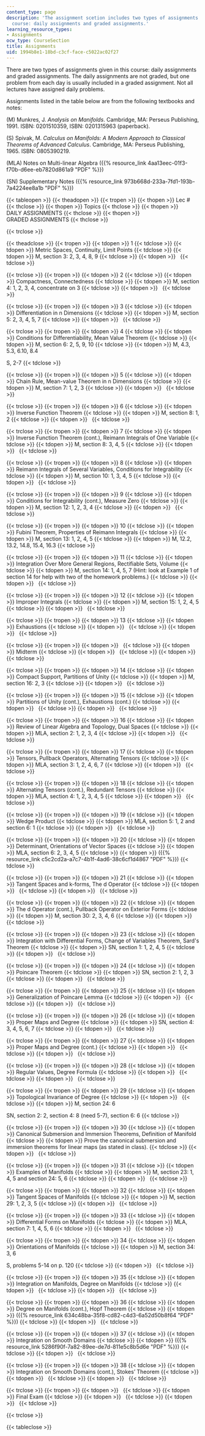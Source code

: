 ```yaml
---
content_type: page
description: 'The assignment scetion includes two types of assignments given in this
  course: daily assignments and graded assignments.'
learning_resource_types:
- Assignments
ocw_type: CourseSection
title: Assignments
uid: 1994b8e1-18bd-c3cf-face-c5022ac02f27
---
```


There are two types of assignments given in this course: daily assignments and graded assignments. The daily assignments are not graded, but one problem from each day is usually included in a graded assignment. Not all lectures have assigned daily problems.

Assignments listed in the table below are from the following textbooks and notes:

(M) Munkres, J. _Analysis on Manifolds_. Cambridge, MA: Perseus Publishing, 1991. ISBN: 0201510359, ISBN: 0201315963 (paperback).

(S) Spivak, M. _Calculus on Manifolds: A Modern Approach to Classical Theorems of Advanced Calculus_. Cambridge, MA: Perseus Publishing, 1965. ISBN: 0805390219.

(MLA) Notes on Multi-linear Algebra ({{% resource_link 4aa13eec-01f3-f70b-d6ee-eb7820d861a9 "PDF" %}})

(SN) Supplementary Notes ({{% resource_link 973b668d-233a-7fd1-193b-7a4224ee8a1b "PDF" %}})

{{< tableopen >}}
{{< theadopen >}}
{{< tropen >}}
{{< thopen >}}
Lec #
{{< thclose >}}
{{< thopen >}}
Topics
{{< thclose >}}
{{< thopen >}}
DAILY ASSIGNMENTS
{{< thclose >}}
{{< thopen >}}
GRADED ASSIGNMENTS
{{< thclose >}}

{{< trclose >}}

{{< theadclose >}}
{{< tropen >}}
{{< tdopen >}}
1
{{< tdclose >}}
{{< tdopen >}}
Metric Spaces, Continuity, Limit Points
{{< tdclose >}}
{{< tdopen >}}
M, section 3: 2, 3, 4, 8, 9
{{< tdclose >}}
{{< tdopen >}}
 
{{< tdclose >}}

{{< trclose >}}
{{< tropen >}}
{{< tdopen >}}
2
{{< tdclose >}}
{{< tdopen >}}
Compactness, Connectedness
{{< tdclose >}}
{{< tdopen >}}
M, section 4: 1, 2, 3, 4, concentrate on 3
{{< tdclose >}}
{{< tdopen >}}
 
{{< tdclose >}}

{{< trclose >}}
{{< tropen >}}
{{< tdopen >}}
3
{{< tdclose >}}
{{< tdopen >}}
Differentiation in n Dimensions
{{< tdclose >}}
{{< tdopen >}}
M, section 5: 2, 3, 4, 5, 7
{{< tdclose >}}
{{< tdopen >}}
 
{{< tdclose >}}

{{< trclose >}}
{{< tropen >}}
{{< tdopen >}}
4
{{< tdclose >}}
{{< tdopen >}}
Conditions for Differentiability, Mean Value Theorem
{{< tdclose >}}
{{< tdopen >}}
M, section 6: 2, 5, 9, 10
{{< tdclose >}}
{{< tdopen >}}
M, 4.3, 5.3, 6.10, 8.4  
  
S, 2-7
{{< tdclose >}}

{{< trclose >}}
{{< tropen >}}
{{< tdopen >}}
5
{{< tdclose >}}
{{< tdopen >}}
Chain Rule, Mean-value Theorem in n Dimensions
{{< tdclose >}}
{{< tdopen >}}
M, section 7: 1, 2, 3
{{< tdclose >}}
{{< tdopen >}}
 
{{< tdclose >}}

{{< trclose >}}
{{< tropen >}}
{{< tdopen >}}
6
{{< tdclose >}}
{{< tdopen >}}
Inverse Function Theorem
{{< tdclose >}}
{{< tdopen >}}
M, section 8: 1, 2
{{< tdclose >}}
{{< tdopen >}}
 
{{< tdclose >}}

{{< trclose >}}
{{< tropen >}}
{{< tdopen >}}
7
{{< tdclose >}}
{{< tdopen >}}
Inverse Function Theorem (cont.), Reimann Integrals of One Variable
{{< tdclose >}}
{{< tdopen >}}
M, section 8: 3, 4, 5
{{< tdclose >}}
{{< tdopen >}}
 
{{< tdclose >}}

{{< trclose >}}
{{< tropen >}}
{{< tdopen >}}
8
{{< tdclose >}}
{{< tdopen >}}
Reimann Integrals of Several Variables, Conditions for Integrability
{{< tdclose >}}
{{< tdopen >}}
M, section 10: 1, 3, 4, 5
{{< tdclose >}}
{{< tdopen >}}
 
{{< tdclose >}}

{{< trclose >}}
{{< tropen >}}
{{< tdopen >}}
9
{{< tdclose >}}
{{< tdopen >}}
Conditions for Integrability (cont.), Measure Zero
{{< tdclose >}}
{{< tdopen >}}
M, section 12: 1, 2, 3, 4
{{< tdclose >}}
{{< tdopen >}}
 
{{< tdclose >}}

{{< trclose >}}
{{< tropen >}}
{{< tdopen >}}
10
{{< tdclose >}}
{{< tdopen >}}
Fubini Theorem, Properties of Reimann Integrals
{{< tdclose >}}
{{< tdopen >}}
M, section 13: 1, 2, 4, 5
{{< tdclose >}}
{{< tdopen >}}
M, 12.2, 13.2, 14.8, 15.4, 16.3
{{< tdclose >}}

{{< trclose >}}
{{< tropen >}}
{{< tdopen >}}
11
{{< tdclose >}}
{{< tdopen >}}
Integration Over More General Regions, Rectifiable Sets, Volume
{{< tdclose >}}
{{< tdopen >}}
M, section 14: 1, 4, 5, 7 (Hint: look at Example 1 of section 14 for help with two of the homework problems.)
{{< tdclose >}}
{{< tdopen >}}
 
{{< tdclose >}}

{{< trclose >}}
{{< tropen >}}
{{< tdopen >}}
12
{{< tdclose >}}
{{< tdopen >}}
Improper Integrals
{{< tdclose >}}
{{< tdopen >}}
M, section 15: 1, 2, 4, 5
{{< tdclose >}}
{{< tdopen >}}
 
{{< tdclose >}}

{{< trclose >}}
{{< tropen >}}
{{< tdopen >}}
13
{{< tdclose >}}
{{< tdopen >}}
Exhaustions
{{< tdclose >}}
{{< tdopen >}}
 
{{< tdclose >}}
{{< tdopen >}}
 
{{< tdclose >}}

{{< trclose >}}
{{< tropen >}}
{{< tdopen >}}
 
{{< tdclose >}}
{{< tdopen >}}
Midterm
{{< tdclose >}}
{{< tdopen >}}
 
{{< tdclose >}}
{{< tdopen >}}
 
{{< tdclose >}}

{{< trclose >}}
{{< tropen >}}
{{< tdopen >}}
14
{{< tdclose >}}
{{< tdopen >}}
Compact Support, Partitions of Unity
{{< tdclose >}}
{{< tdopen >}}
M, section 16: 2, 3
{{< tdclose >}}
{{< tdopen >}}
 
{{< tdclose >}}

{{< trclose >}}
{{< tropen >}}
{{< tdopen >}}
15
{{< tdclose >}}
{{< tdopen >}}
Partitions of Unity (cont.), Exhaustions (cont.)
{{< tdclose >}}
{{< tdopen >}}
 
{{< tdclose >}}
{{< tdopen >}}
 
{{< tdclose >}}

{{< trclose >}}
{{< tropen >}}
{{< tdopen >}}
16
{{< tdclose >}}
{{< tdopen >}}
Review of Linear Algebra and Topology, Dual Spaces
{{< tdclose >}}
{{< tdopen >}}
MLA, section 2: 1, 2, 3, 4
{{< tdclose >}}
{{< tdopen >}}
 
{{< tdclose >}}

{{< trclose >}}
{{< tropen >}}
{{< tdopen >}}
17
{{< tdclose >}}
{{< tdopen >}}
Tensors, Pullback Operators, Alternating Tensors
{{< tdclose >}}
{{< tdopen >}}
MLA, section 3: 1, 2, 4, 6, 7
{{< tdclose >}}
{{< tdopen >}}
 
{{< tdclose >}}

{{< trclose >}}
{{< tropen >}}
{{< tdopen >}}
18
{{< tdclose >}}
{{< tdopen >}}
Alternating Tensors (cont.), Redundant Tensors
{{< tdclose >}}
{{< tdopen >}}
MLA, section 4: 1, 2, 3, 4, 5
{{< tdclose >}}
{{< tdopen >}}
 
{{< tdclose >}}

{{< trclose >}}
{{< tropen >}}
{{< tdopen >}}
19
{{< tdclose >}}
{{< tdopen >}}
Wedge Product
{{< tdclose >}}
{{< tdopen >}}
MLA, section 5: 1, 2 and section 6: 1
{{< tdclose >}}
{{< tdopen >}}
 
{{< tdclose >}}

{{< trclose >}}
{{< tropen >}}
{{< tdopen >}}
20
{{< tdclose >}}
{{< tdopen >}}
Determinant, Orientations of Vector Spaces
{{< tdclose >}}
{{< tdopen >}}
MLA, section 6: 2, 3, 4, 5
{{< tdclose >}}
{{< tdopen >}}
({{% resource_link c5c2cd2a-a7c7-4b1f-4ad6-38c6cf1d4867 "PDF" %}})
{{< tdclose >}}

{{< trclose >}}
{{< tropen >}}
{{< tdopen >}}
21
{{< tdclose >}}
{{< tdopen >}}
Tangent Spaces and k-forms, The d Operator
{{< tdclose >}}
{{< tdopen >}}
 
{{< tdclose >}}
{{< tdopen >}}
 
{{< tdclose >}}

{{< trclose >}}
{{< tropen >}}
{{< tdopen >}}
22
{{< tdclose >}}
{{< tdopen >}}
The d Operator (cont.), Pullback Operator on Exterior Forms
{{< tdclose >}}
{{< tdopen >}}
M, section 30: 2, 3, 4, 6
{{< tdclose >}}
{{< tdopen >}}
 
{{< tdclose >}}

{{< trclose >}}
{{< tropen >}}
{{< tdopen >}}
23
{{< tdclose >}}
{{< tdopen >}}
Integration with Differential Forms, Change of Variables Theorem, Sard's Theorem
{{< tdclose >}}
{{< tdopen >}}
SN, section 1: 1, 2, 4, 5
{{< tdclose >}}
{{< tdopen >}}
 
{{< tdclose >}}

{{< trclose >}}
{{< tropen >}}
{{< tdopen >}}
24
{{< tdclose >}}
{{< tdopen >}}
Poincare Theorem
{{< tdclose >}}
{{< tdopen >}}
SN, section 2: 1, 2, 3
{{< tdclose >}}
{{< tdopen >}}
 
{{< tdclose >}}

{{< trclose >}}
{{< tropen >}}
{{< tdopen >}}
25
{{< tdclose >}}
{{< tdopen >}}
Generalization of Poincare Lemma
{{< tdclose >}}
{{< tdopen >}}
 
{{< tdclose >}}
{{< tdopen >}}
 
{{< tdclose >}}

{{< trclose >}}
{{< tropen >}}
{{< tdopen >}}
26
{{< tdclose >}}
{{< tdopen >}}
Proper Maps and Degree
{{< tdclose >}}
{{< tdopen >}}
SN, section 4: 3, 4, 5, 6, 7
{{< tdclose >}}
{{< tdopen >}}
 
{{< tdclose >}}

{{< trclose >}}
{{< tropen >}}
{{< tdopen >}}
27
{{< tdclose >}}
{{< tdopen >}}
Proper Maps and Degree (cont.)
{{< tdclose >}}
{{< tdopen >}}
 
{{< tdclose >}}
{{< tdopen >}}
 
{{< tdclose >}}

{{< trclose >}}
{{< tropen >}}
{{< tdopen >}}
28
{{< tdclose >}}
{{< tdopen >}}
Regular Values, Degree Formula
{{< tdclose >}}
{{< tdopen >}}
 
{{< tdclose >}}
{{< tdopen >}}
 
{{< tdclose >}}

{{< trclose >}}
{{< tropen >}}
{{< tdopen >}}
29
{{< tdclose >}}
{{< tdopen >}}
Topological Invariance of Degree
{{< tdclose >}}
{{< tdopen >}}
 
{{< tdclose >}}
{{< tdopen >}}
M, section 24: 6  
  
SN, section 2: 2, section 4: 8 (need 5-7), section 6: 6
{{< tdclose >}}

{{< trclose >}}
{{< tropen >}}
{{< tdopen >}}
30
{{< tdclose >}}
{{< tdopen >}}
Canonical Submersion and Immersion Theorems, Definition of Manifold
{{< tdclose >}}
{{< tdopen >}}
Prove the canonical submersion and immersion theorems for linear maps (as stated in class).
{{< tdclose >}}
{{< tdopen >}}
 
{{< tdclose >}}

{{< trclose >}}
{{< tropen >}}
{{< tdopen >}}
31
{{< tdclose >}}
{{< tdopen >}}
Examples of Manifolds
{{< tdclose >}}
{{< tdopen >}}
M, section 23: 1, 4, 5 and section 24: 5, 6
{{< tdclose >}}
{{< tdopen >}}
 
{{< tdclose >}}

{{< trclose >}}
{{< tropen >}}
{{< tdopen >}}
32
{{< tdclose >}}
{{< tdopen >}}
Tangent Spaces of Manifolds
{{< tdclose >}}
{{< tdopen >}}
M, section 29: 1, 2, 3, 5
{{< tdclose >}}
{{< tdopen >}}
 
{{< tdclose >}}

{{< trclose >}}
{{< tropen >}}
{{< tdopen >}}
33
{{< tdclose >}}
{{< tdopen >}}
Differential Forms on Manifolds
{{< tdclose >}}
{{< tdopen >}}
MLA, section 7: 1, 4, 5, 6
{{< tdclose >}}
{{< tdopen >}}
 
{{< tdclose >}}

{{< trclose >}}
{{< tropen >}}
{{< tdopen >}}
34
{{< tdclose >}}
{{< tdopen >}}
Orientations of Manifolds
{{< tdclose >}}
{{< tdopen >}}
M, section 34: 3, 6  
  
S, problems 5-14 on p. 120
{{< tdclose >}}
{{< tdopen >}}
 
{{< tdclose >}}

{{< trclose >}}
{{< tropen >}}
{{< tdopen >}}
35
{{< tdclose >}}
{{< tdopen >}}
Integration on Manifolds, Degree on Manifolds
{{< tdclose >}}
{{< tdopen >}}
 
{{< tdclose >}}
{{< tdopen >}}
 
{{< tdclose >}}

{{< trclose >}}
{{< tropen >}}
{{< tdopen >}}
36
{{< tdclose >}}
{{< tdopen >}}
Degree on Manifolds (cont.), Hopf Theorem
{{< tdclose >}}
{{< tdopen >}}
({{% resource_link 634c48ba-35f8-cd82-c4d3-6a52d50b8f64 "PDF" %}})
{{< tdclose >}}
{{< tdopen >}}
 
{{< tdclose >}}

{{< trclose >}}
{{< tropen >}}
{{< tdopen >}}
37
{{< tdclose >}}
{{< tdopen >}}
Integration on Smooth Domains
{{< tdclose >}}
{{< tdopen >}}
({{% resource_link 5286f90f-7a82-89ee-de7d-811e5c8b5d6e "PDF" %}})
{{< tdclose >}}
{{< tdopen >}}
 
{{< tdclose >}}

{{< trclose >}}
{{< tropen >}}
{{< tdopen >}}
38
{{< tdclose >}}
{{< tdopen >}}
Integration on Smooth Domains (cont.), Stokes’ Theorem
{{< tdclose >}}
{{< tdopen >}}
 
{{< tdclose >}}
{{< tdopen >}}
 
{{< tdclose >}}

{{< trclose >}}
{{< tropen >}}
{{< tdopen >}}
 
{{< tdclose >}}
{{< tdopen >}}
Final Exam
{{< tdclose >}}
{{< tdopen >}}
 
{{< tdclose >}}
{{< tdopen >}}
 
{{< tdclose >}}

{{< trclose >}}

{{< tableclose >}}